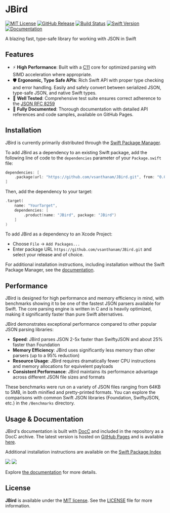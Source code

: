 # JBird

[![MIT License](https://img.shields.io/github/license/vsanthanam/JBird)](https://github.com/vsanthanam/JBird/blob/main/LICENSE)
[![GitHub Release](https://img.shields.io/github/v/release/vsanthanam/JBird?include_prereleases)](https://github.com/vsanthanam/JBird/releases)
[![Build Status](https://img.shields.io/github/check-runs/vsanthanam/JBird/main)](https://github.com/vsanthanam/JBird/actions)
[![Swift Version](https://img.shields.io/badge/swift-6.1-critical)](https://swift.org)
[![Documentation](https://img.shields.io/badge/Documentation-GitHub-8A2BE2)](https://usejbird.com/docs/documentation/jbird)

A blazing fast, type-safe library for working with JSON in Swift

## Features

- ⚡️ **High Performance**: Built with a [C11](https://en.wikipedia.org/wiki/C11_(C_standard_revision)) core for optimized parsing with SIMD acceleration where appropriate.
- 🛡️ **Ergonomic, Type Safe APIs**: Rich Swift API with proper type checking and error handling. Easily and safely convert between serialized JSON, type-safe JSON, and native Swift types.
- 🧪 **Well Tested**: Comprehensive test suite ensures correct adherence to the [JSON RFC 8259](https://datatracker.ietf.org/doc/html/rfc8259)
- 📝 **Fully Documented**: Thorough documentation with detailed API references and code samples, available on GitHub Pages.

## Installation

JBird is currently primarily distributed through the [Swift Package Manager](https://www.swift.org/package-manager/). 

To add JBird as a dependency to an existing Swift package, add the following line of code to the `dependencies` parameter of your `Package.swift` file:

```swift
dependencies: [
    .package(url: "https://github.com/vsanthanam/JBird.git", from: "0.0.0")
]
```

Then, add the dependency to your target:

```swift
.target(
    name: "YourTarget",
    dependencies: [
        .product(name: "JBird", package: "JBird")
    ]
)
```

To add JBird as a dependency to an Xcode Project: 

- Choose `File` → `Add Packages...`
- Enter package URL `https://github.com/vsanthanam/JBird.git` and select your release and of choice.

For additional installation instructions, including installation without the Swift Package Manager, see the [documentation](https://usejbird.com/docs/documentation/jbird).

## Performance

JBird is designed for high performance and memory efficiency in mind, with benchmarks showing it to be one of the fastest JSON parsers available for Swift. The core parsing engine is written in C and is heavily optimized, making it significantly faster than pure Swift alternatives.

JBird demonstrates exceptional performance compared to other popular JSON parsing libraries:

- **Speed**: JBird parses JSON 2-5x faster than SwiftyJSON and about 25% faster than Foundation
- **Memory Efficiency**: JBird uses significantly less memory than other parsers (up to a 95% reduction)
- **Resource Usage**: JBird requires dramatically fewer CPU instructions and memory allocations for equivelent payloads
- **Consistent Performance**: JBird maintains its performance advantage across different JSON file sizes and formats

These benchmarks were run on a variety of JSON files ranging from 64KB to 5MB, in both minified and pretty-printed formats. You can explore the comparisons with common Swift JSON libraries (Foundation, SwiftyJSON, etc.) in the `/Benchmarks` directory.

## Usage & Documentation

JBird's documentation is built with [DocC](https://developer.apple.com/documentation/docc) and included in the repository as a DocC archive. The latest version is hosted on [GitHub Pages](https://pages.github.com) and is available [here](https://usejbird.com/docs/documentation/jbird).

Additional installation instructions are available on the [Swift Package Index](https://swiftpackageindex.com/vsanthanam/JBird)

[![](https://img.shields.io/endpoint?url=https%3A%2F%2Fswiftpackageindex.com%2Fapi%2Fpackages%2Fvsanthanam%2FJBird%2Fbadge%3Ftype%3Dswift-versions)](https://swiftpackageindex.com/vsanthanam/JBird)
[![](https://img.shields.io/endpoint?url=https%3A%2F%2Fswiftpackageindex.com%2Fapi%2Fpackages%2Fvsanthanam%2FJBird%2Fbadge%3Ftype%3Dplatforms)](https://swiftpackageindex.com/vsanthanam/JBird)

Explore [the documentation](https://usejbird.com/docs/documentation/jbird) for more details.

## License

**JBird** is available under the [MIT license](https://en.wikipedia.org/wiki/MIT_License). See the [LICENSE](https://github.com/vsanthanam/JBird/blob/main/LICENSE) file for more information.
